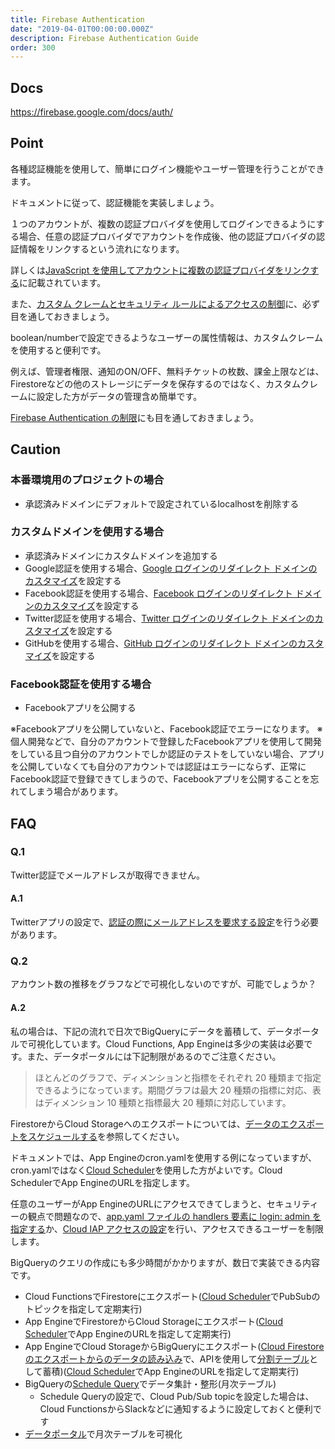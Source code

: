 ```yaml
---
title: Firebase Authentication
date: "2019-04-01T00:00:00.000Z"
description: Firebase Authentication Guide
order: 300
---
```


## Docs
https://firebase.google.com/docs/auth/

## Point

各種認証機能を使用して、簡単にログイン機能やユーザー管理を行うことができます。

ドキュメントに従って、認証機能を実装しましょう。

１つのアカウントが、複数の認証プロバイダを使用してログインできるようにする場合、任意の認証プロバイダでアカウントを作成後、他の認証プロバイダの認証情報をリンクするという流れになります。

詳しくは[JavaScript を使用してアカウントに複数の認証プロバイダをリンクする](https://firebase.google.com/docs/auth/web/account-linking)に記載されています。

また、[カスタム クレームとセキュリティ ルールによるアクセスの制御](https://firebase.google.com/docs/auth/admin/custom-claims)に、必ず目を通しておきましょう。

boolean/numberで設定できるようなユーザーの属性情報は、カスタムクレームを使用すると便利です。

例えば、管理者権限、通知のON/OFF、無料チケットの枚数、課金上限などは、Firestoreなどの他のストレージにデータを保存するのではなく、カスタムクレームに設定した方がデータの管理含め簡単です。

[Firebase Authentication の制限](https://firebase.google.com/docs/auth/limits)にも目を通しておきましょう。

## Caution

### 本番環境用のプロジェクトの場合

- 承認済みドメインにデフォルトで設定されているlocalhostを削除する

### カスタムドメインを使用する場合

- 承認済みドメインにカスタムドメインを追加する
- Google認証を使用する場合、[Google ログインのリダイレクト ドメインのカスタマイズ](https://firebase.google.com/docs/auth/web/google-signin)を設定する
- Facebook認証を使用する場合、[Facebook ログインのリダイレクト ドメインのカスタマイズ](https://firebase.google.com/docs/auth/web/facebook-login)を設定する
- Twitter認証を使用する場合、[Twitter ログインのリダイレクト ドメインのカスタマイズ](https://firebase.google.com/docs/auth/web/twitter-login)を設定する
- GitHubを使用する場合、[GitHub ログインのリダイレクト ドメインのカスタマイズ](https://firebase.google.com/docs/auth/web/github-auth)を設定する

### Facebook認証を使用する場合

- Facebookアプリを公開する

※Facebookアプリを公開していないと、Facebook認証でエラーになります。
※個人開発などで、自分のアカウントで登録したFacebookアプリを使用して開発をしている且つ自分のアカウントでしか認証のテストをしていない場合、アプリを公開していなくても自分のアカウントでは認証はエラーにならず、正常にFacebook認証で登録できてしまうので、Facebookアプリを公開することを忘れてしまう場合があります。

## FAQ

### Q.1
Twitter認証でメールアドレスが取得できません。

#### A.1
Twitterアプリの設定で、[認証の際にメールアドレスを要求する設定](https://developer.twitter.com/en/docs/basics/apps/guides/app-permissions.html)を行う必要があります。

### Q.2
アカウント数の推移をグラフなどで可視化しないのですが、可能でしょうか？

#### A.2

私の場合は、下記の流れで日次でBigQueryにデータを蓄積して、データポータルで可視化しています。Cloud Functions, App Engineは多少の実装は必要です。また、データポータルには下記制限があるのでご注意ください。
                                                                                         
> ほとんどのグラフで、ディメンションと指標をそれぞれ 20 種類まで指定できるようになっています。期間グラフは最大 20 種類の指標に対応、表はディメンション 10 種類と指標最大 20 種類に対応しています。

FirestoreからCloud Storageへのエクスポートについては、[データのエクスポートをスケジュールする](https://firebase.google.com/docs/firestore/solutions/schedule-export)を参照してください。

ドキュメントでは、App Engineのcron.yamlを使用する例になっていますが、cron.yamlではなく[Cloud Scheduler](https://cloud.google.com/scheduler/docs/creating)を使用した方がよいです。Cloud SchedulerでApp EngineのURLを指定します。

任意のユーザーがApp EngineのURLにアクセスできてしまうと、セキュリティーの観点で問題なので、[app.yaml ファイルの handlers 要素に login: admin を指定する](https://cloud.google.com/appengine/docs/standard/python/config/appref#handlers_login)か、[Cloud IAP アクセスの設定](https://cloud.google.com/iap/docs/app-engine-quickstart#iap-access)を行い、アクセスできるユーザーを制限します。

BigQueryのクエリの作成にも多少時間がかかりますが、数日で実装できる内容です。

- Cloud FunctionsでFirestoreにエクスポート([Cloud Scheduler](https://cloud.google.com/scheduler/)でPubSubのトピックを指定して定期実行)
- App EngineでFirestoreからCloud Storageにエクスポート([Cloud Scheduler](https://cloud.google.com/scheduler/)でApp EngineのURLを指定して定期実行)
- App EngineでCloud StorageからBigQueryにエクスポート([Cloud Firestore のエクスポートからのデータの読み込み](https://cloud.google.com/bigquery/docs/loading-data-cloud-firestore)で、APIを使用して[分割テーブル](https://cloud.google.com/bigquery/docs/partitioned-tables#partitioned_tables)として蓄積)([Cloud Scheduler](https://cloud.google.com/scheduler/)でApp EngineのURLを指定して定期実行)
- BigQueryの[Schedule Query](https://cloud.google.com/bigquery/docs/scheduling-queries)でデータ集計・整形(月次テーブル)
  - Schedule Queryの設定で、Cloud Pub/Sub topicを設定した場合は、Cloud FunctionsからSlackなどに通知するように設定しておくと便利です
- [データポータル](https://datastudio.google.com/overview)で月次テーブルを可視化
